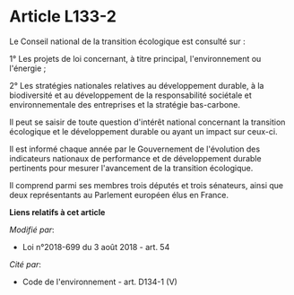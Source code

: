 # Article L133-2

Le Conseil national de la transition écologique est consulté sur :

1° Les projets de loi concernant, à titre principal, l'environnement ou l'énergie ;

2° Les stratégies nationales relatives au développement durable, à la biodiversité et au développement de la responsabilité
sociétale et environnementale des entreprises et la stratégie bas-carbone.

Il peut se saisir de toute question d'intérêt national concernant la transition écologique et le développement durable ou
ayant un impact sur ceux-ci.

Il est informé chaque année par le Gouvernement de l'évolution des indicateurs nationaux de performance et de développement
durable pertinents pour mesurer l'avancement de la transition écologique.

Il comprend parmi ses membres trois députés et trois sénateurs, ainsi que deux représentants au Parlement européen élus en
France.

**Liens relatifs à cet article**

_Modifié par_:

  - Loi n°2018-699 du 3 août 2018 - art. 54

_Cité par_:

  - Code de l'environnement - art. D134-1 (V)

